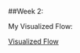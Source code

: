 ##Week 2:

My Visualized Flow:

[Visualized Flow](https://shyanta.github.io/minor-webappfromscratch/Week%202/API/img/AppFlow.png)